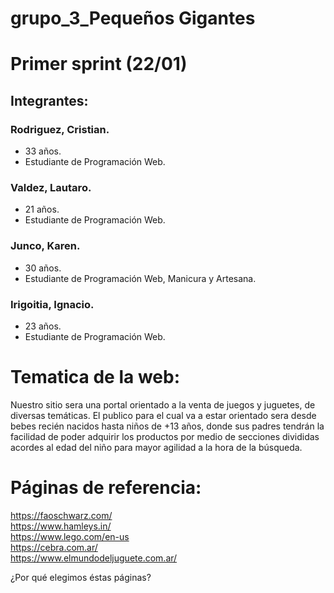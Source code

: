 # grupo_3_Pequeños Gigantes

# Primer sprint (22/01)

## Integrantes:

### Rodriguez, Cristian.
- 33 años.
- Estudiante de Programación Web.

### Valdez, Lautaro.
- 21 años.
- Estudiante de Programación Web.

### Junco, Karen.
- 30 años.
- Estudiante de Programación Web, Manicura y Artesana.

### Irigoitia, Ignacio.
- 23 años. 
- Estudiante de Programación Web.

# Tematica de la web:

Nuestro sitio sera una portal orientado a la venta de juegos y juguetes, de diversas temáticas.
El publico para el cual va a estar orientado sera desde bebes recién nacidos hasta niños de +13 años, donde sus padres tendrán la facilidad de poder adquirir los productos
por medio de secciones divididas acordes al edad del niño para mayor agilidad a la hora de la búsqueda.


# Páginas de referencia:

https://faoschwarz.com/<br>
https://www.hamleys.in/<br>
https://www.lego.com/en-us<br>
https://cebra.com.ar/<br>
https://www.elmundodeljuguete.com.ar/<br>



¿Por qué elegimos éstas páginas?
